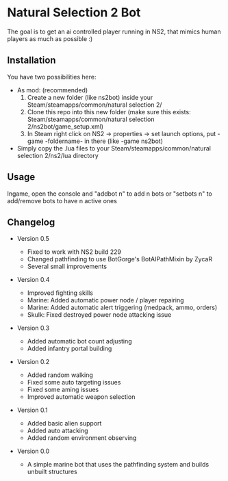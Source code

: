 Natural Selection 2 Bot
=============

The goal is to get an ai controlled player running in NS2, that mimics human players as much as possible :)


Installation
-----------

You have two possibilities here:
*	As mod: (recommended)
	1.	Create a new folder (like ns2bot) inside your Steam/steamapps/common/natural selection 2/
	2.	Clone this repo into this new folder (make sure this exists: Steam/steamapps/common/natural selection 2/ns2bot/game_setup.xml)
	3.	In Steam right click on NS2 -> properties -> set launch options, put -game -foldername- in there (like -game ns2bot)
*	Simply copy the .lua files to your Steam/steamapps/common/natural selection 2/ns2/lua directory

Usage
-----

Ingame, open the console and "addbot n" to add n bots or "setbots n" to add/remove bots to have n active ones


Changelog
------------

* Version 0.5
	* Fixed to work with NS2 build 229
	* Changed pathfinding to use BotGorge's BotAIPathMixin by ZycaR
	* Several small improvements
	
* Version 0.4
	* Improved fighting skills
	* Marine: Added automatic power node / player repairing
	* Marine: Added automatic alert triggering (medpack, ammo, orders)
	* Skulk: Fixed destroyed power node attacking issue 

* Version 0.3
	* Added automatic bot count adjusting
	* Added infantry portal building

* Version 0.2
	* Added random walking
	* Fixed some auto targeting issues
	* Fixed some aming issues
	* Improved automatic weapon selection

* Version 0.1
	* Added basic alien support
	* Added auto attacking
	* Added random environment observing 

* Version 0.0
	* A simple marine bot that uses the pathfinding system and builds unbuilt structures

